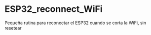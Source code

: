 # ESP32_reconnect_WiFi
Pequeña rutina para reconectar el ESP32 cuando se corta la WiFi, sin resetear
